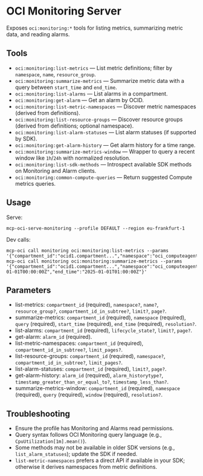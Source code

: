 # OCI Monitoring Server

Exposes `oci:monitoring:*` tools for listing metrics, summarizing metric data, and reading alarms.

## Tools
- `oci:monitoring:list-metrics` — List metric definitions; filter by `namespace`, `name`, `resource_group`.
- `oci:monitoring:summarize-metrics` — Summarize metric data with a query between `start_time` and `end_time`.
- `oci:monitoring:list-alarms` — List alarms in a compartment.
- `oci:monitoring:get-alarm` — Get an alarm by OCID.
 - `oci:monitoring:list-metric-namespaces` — Discover metric namespaces (derived from definitions).
 - `oci:monitoring:list-resource-groups` — Discover resource groups (derived from definitions; optional namespace).
- `oci:monitoring:list-alarm-statuses` — List alarm statuses (if supported by SDK).
- `oci:monitoring:get-alarm-history` — Get alarm history for a time range.
- `oci:monitoring:summarize-metrics-window` — Wrapper to query a recent window like `1h`/`24h` with normalized resolution.
 - `oci:monitoring:list-sdk-methods` — Introspect available SDK methods on Monitoring and Alarm clients.
 - `oci:monitoring:common-compute-queries` — Return suggested Compute metrics queries.

## Usage
Serve:
```
mcp-oci-serve-monitoring --profile DEFAULT --region eu-frankfurt-1
```
Dev calls:
```
mcp-oci call monitoring oci:monitoring:list-metrics --params '{"compartment_id":"ocid1.compartment...","namespace":"oci_computeagent"}'
mcp-oci call monitoring oci:monitoring:summarize-metrics --params '{"compartment_id":"ocid1.compartment...","namespace":"oci_computeagent","query":"CpuUtilization[1m].mean()","start_time":"2025-01-01T00:00:00Z","end_time":"2025-01-01T01:00:00Z"}'
```

## Parameters
- list-metrics: `compartment_id` (required), `namespace?`, `name?`, `resource_group?`, `compartment_id_in_subtree?`, `limit?`, `page?`.
- summarize-metrics: `compartment_id` (required), `namespace` (required), `query` (required), `start_time` (required), `end_time` (required), `resolution?`.
- list-alarms: `compartment_id` (required), `lifecycle_state?`, `limit?`, `page?`.
- get-alarm: `alarm_id` (required).
 - list-metric-namespaces: `compartment_id` (required), `compartment_id_in_subtree?`, `limit_pages?`.
 - list-resource-groups: `compartment_id` (required), `namespace?`, `compartment_id_in_subtree?`, `limit_pages?`.
 - list-alarm-statuses: `compartment_id` (required), `limit?`, `page?`.
 - get-alarm-history: `alarm_id` (required), `alarm_historytype?`, `timestamp_greater_than_or_equal_to?`, `timestamp_less_than?`.
 - summarize-metrics-window: `compartment_id` (required), `namespace` (required), `query` (required), `window` (required), `resolution?`.

## Troubleshooting
- Ensure the profile has Monitoring and Alarms read permissions.
- Query syntax follows OCI Monitoring query language (e.g., `CpuUtilization[1m].mean()`).
- Some methods may not be available in older SDK versions (e.g., `list_alarm_statuses`); update the SDK if needed.
 - `list-metric-namespaces` prefers a direct API if available in your SDK; otherwise it derives namespaces from metric definitions.
